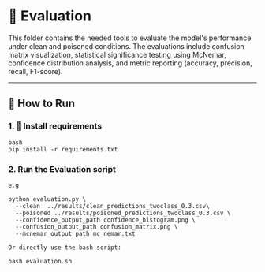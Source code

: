 # 🧪 Evaluation

This folder contains the needed tools to evaluate the model's performance under clean and poisoned conditions. The evaluations include confusion matrix visualization, statistical significance testing using McNemar, confidence distribution analysis, and metric reporting (accuracy, precision, recall, F1-score).

---

## 🚀 How to Run

### 1. 🔧 Install requirements

```
bash
pip install -r requirements.txt
```

### 2. Run the Evaluation script

```
e.g

python evaluation.py \
  --clean  ../results/clean_predictions_twoclass_0.3.csv\
  --poisoned ../results/poisoned_predictions_twoclass_0.3.csv \
  --confidence_output_path confidence_histogram.png \
  --confusion_output_path confusion_matrix.png \
  --mcnemar_output_path mc_nemar.txt

Or directly use the bash script: 

bash evaluation.sh

```



